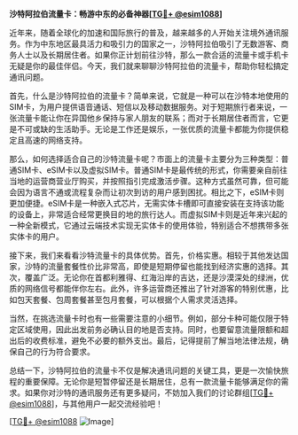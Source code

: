 **沙特阿拉伯流量卡：畅游中东的必备神器[[TG💪+ @esim1088](https://t.me/s/esim1088)]**

近年来，随着全球化的加速和国际旅行的普及，越来越多的人开始关注境外通讯服务。作为中东地区最具活力和吸引力的国家之一，沙特阿拉伯吸引了无数游客、商务人士以及长期居住者。如果你正计划前往沙特，那么一款合适的流量卡或手机卡无疑是你的最佳伴侣。今天，我们就来聊聊沙特阿拉伯的流量卡，帮助你轻松搞定通讯问题。

首先，什么是沙特阿拉伯的流量卡？简单来说，它就是一种可以在沙特本地使用的SIM卡，为用户提供语音通话、短信以及移动数据服务。对于短期旅行者来说，一张流量卡能让你在异国他乡保持与家人朋友的联系；而对于长期居住者而言，它更是不可或缺的生活助手。无论是工作还是娱乐，一张优质的流量卡都能为你提供稳定且高速的网络支持。

那么，如何选择适合自己的沙特流量卡呢？市面上的流量卡主要分为三种类型：普通SIM卡、eSIM卡以及虚拟SIM卡。普通SIM卡是最传统的形式，你需要亲自前往当地的运营商营业厅购买，并按照指引完成激活步骤。这种方式虽然可靠，但可能会因为语言不通或流程复杂而让初次到访的用户感到困扰。相比之下，eSIM卡则更加便捷。eSIM卡是一种嵌入式芯片，无需实体卡槽即可直接安装在支持该功能的设备上，非常适合经常更换目的地的旅行达人。而虚拟SIM卡则是近年来兴起的一种全新模式，它通过云端技术实现无实体卡的使用体验，特别适合不想携带多张实体卡的用户。

接下来，我们来看看沙特流量卡的具体优势。首先，价格实惠。相较于其他发达国家，沙特的流量套餐性价比非常高，即使是短期停留也能找到经济实惠的选择。其次，覆盖广泛。无论你在首都利雅得、红海沿岸的吉达，还是沙漠深处的绿洲，优质的网络信号都能伴你左右。此外，许多运营商还推出了针对游客的特别优惠，比如包天套餐、包周套餐甚至包月套餐，可以根据个人需求灵活选择。

当然，在挑选流量卡时也有一些需要注意的小细节。例如，部分卡种可能仅限于特定区域使用，因此出发前务必确认目的地是否支持。同时，也要留意流量限额和超出后的收费标准，避免不必要的额外支出。最后，记得提前了解当地法律法规，确保自己的行为符合要求。

总结一下，沙特阿拉伯的流量卡不仅是解决通讯问题的关键工具，更是一次愉快旅程的重要保障。无论你是短暂停留还是长期居住，总有一款流量卡能够满足你的需求。如果你对沙特的通讯服务还有更多疑问，不妨加入我们的讨论群组[[TG💪+ @esim1088](https://t.me/s/esim1088)]，与其他用户一起交流经验吧！

[[TG💪+ @esim1088](https://t.me/s/esim1088) ![Image](https://i.postimg.cc/4NQfJmqS/Snipaste-2025-05-13-00-14-12.png)]
